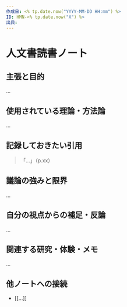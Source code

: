 ```yaml
---
作成日: <% tp.date.now("YYYY-MM-DD HH:mm") %>
ID: HMN-<% tp.date.now("X") %>
出典:
---
```


# 人文書読書ノート

## 主張と目的

...

## 使用されている理論・方法論

...

## 記録しておきたい引用

> 「…」（p.xx）

## 議論の強みと限界

...

## 自分の視点からの補足・反論

...

## 関連する研究・体験・メモ

...

## 他ノートへの接続

- [[...]]
